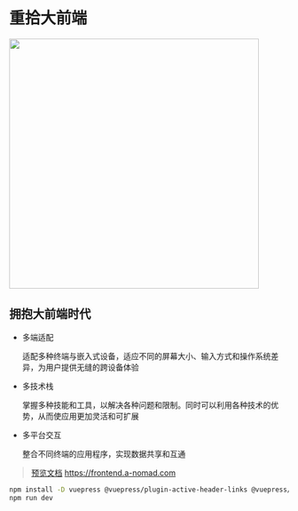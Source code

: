 # 重拾大前端

<a src='https://frontend.a-nomad.com'>
<img src='https://s2.loli.net/2023/04/26/vuK3alWw81mdCBA.webp' width='450' />
</a>

## 拥抱大前端时代

* 多端适配

    适配多种终端与嵌入式设备，适应不同的屏幕大小、输入方式和操作系统差异，为用户提供无缝的跨设备体验

* 多技术栈

    掌握多种技能和工具，以解决各种问题和限制。同时可以利用各种技术的优势，从而使应用更加灵活和可扩展

* 多平台交互

   整合不同终端的应用程序，实现数据共享和互通


> [预览文档](https://frontend.a-nomad.com) https://frontend.a-nomad.com

```sh
npm install -D vuepress @vuepress/plugin-active-header-links @vuepress/plugin-back-to-top @vuepress/plugin-google-analytics @vuepress/plugin-medium-zoom watchman
npm run dev
```

